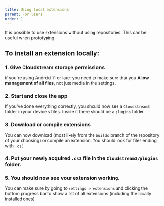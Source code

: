 ```yaml
---
title: Using local extensions
parent: For users
order: 1
---
```


It is possible to use extensions without using repositories. This can be useful when prototyping. 

## To install an extension locally:

### 1. Give Cloudstream storage permissions
    
if you're using Android 11 or later you need to make sure that you **Allow management of all files**, not just media in the settings.

### 2. Start and close the app

If you've done everything correctly, you should now see a `Cloudstream3` folder in your device's files. Inside it there should be a `plugins` folder.

### 3. Download or compile extensions

You can now download (most likely from the `builds` branch of the repository of your choosing) or compile an extension. You should look for files ending with `.cs3`

### 4. Put your newly acquired `.cs3` file in the `Cloudstream3/plugins` folder.

### 5. You should now see your extension working. 

You can make sure by going to `settings > extensions` and clicking the bottom progress bar to show a list of all extensions (including the locally installed ones)
